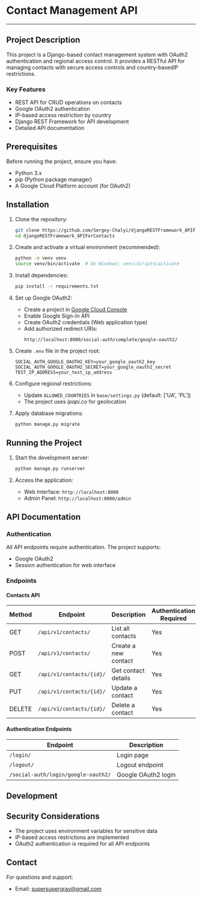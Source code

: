 # Contact Management API
___

## Project Description

This project is a Django-based contact management system with OAuth2
authentication and regional access control. It provides a RESTful
API for managing contacts with secure access controls and country-basedIP restrictions.

### Key Features
- REST API for CRUD operations on contacts
- Google OAuth2 authentication
- IP-based access restriction by country
- Django REST Framework for API development
- Detailed API documentation

## Prerequisites
Before running the project, ensure you have:

- Python 3.x
- pip (Python package manager)
- A Google Cloud Platform account (for OAuth2)

## Installation
1. Clone the repository:
   ```bash
   git clone https://github.com/Sergey-Chalyi/djangoRESTFramework_APIForContacts.git
   cd djangoRESTFramework_APIForContacts
   ```

2. Create and activate a virtual environment (recommended):
   ```bash
   python -m venv venv
   source venv/bin/activate  # On Windows: venv\Scripts\activate
   ```

3. Install dependencies:
   ```bash
   pip install -r requirements.txt
   ```

4. Set up Google OAuth2:
   - Create a project in [Google Cloud Console](https://console.cloud.google.com/)
   - Enable Google Sign-In API
   - Create OAuth2 credentials (Web application type)
   - Add authorized redirect URIs:
     ```
     http://localhost:8000/social-auth/complete/google-oauth2/
     ```

5. Create `.env` file in the project root:
   ```
   SOCIAL_AUTH_GOOGLE_OAUTH2_KEY=your_google_oauth2_key
   SOCIAL_AUTH_GOOGLE_OAUTH2_SECRET=your_google_oauth2_secret
   TEST_IP_ADDRESS=your_test_ip_address
   ```

6. Configure regional restrictions:
   - Update `ALLOWED_COUNTRIES` in `base/settings.py` (default: ['UA', 'PL'])
   - The project uses *ipapi.co* for geolocation

7. Apply database migrations:
   ```bash
   python manage.py migrate
   ```

## Running the Project
1. Start the development server:
   ```bash
   python manage.py runserver
   ```

2. Access the application:
   - Web Interface: `http://localhost:8000`
   - Admin Panel: `http://localhost:8000/admin`

## API Documentation

### Authentication
All API endpoints require authentication. The project supports:
- Google OAuth2
- Session authentication for web interface

### Endpoints

#### Contacts API
| Method | Endpoint | Description | Authentication Required |
|--------|----------|-------------|------------------------|
| GET    | `/api/v1/contacts/` | List all contacts | Yes |
| POST   | `/api/v1/contacts/` | Create a new contact | Yes |
| GET    | `/api/v1/contacts/{id}/` | Get contact details | Yes |
| PUT    | `/api/v1/contacts/{id}/` | Update a contact | Yes |
| DELETE | `/api/v1/contacts/{id}/` | Delete a contact | Yes |

#### Authentication Endpoints
| Endpoint | Description |
|----------|-------------|
| `/login/` | Login page |
| `/logout/` | Logout endpoint |
| `/social-auth/login/google-oauth2/` | Google OAuth2 login |


## Development

## Security Considerations
- The project uses environment variables for sensitive data
- IP-based access restrictions are implemented
- OAuth2 authentication is required for all API endpoints


## Contact
For questions and support:
- Email: supersupergray@gmail.com